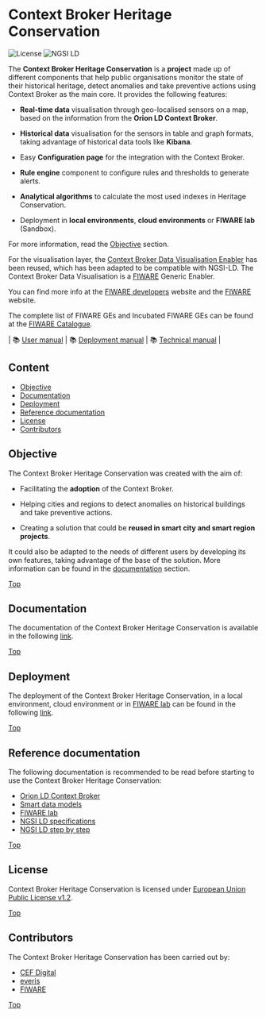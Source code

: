 # Context Broker Heritage Conservation

![License](https://img.shields.io/github/license/ConnectingEurope/Context-Broker-Data-Visualisation)
![NGSI LD](https://img.shields.io/badge/NGSI-LD-red.svg)

The **Context Broker Heritage Conservation** is a **project** made up of different components that help public organisations monitor the state of their historical heritage, detect anomalies and take preventive actions using Context Broker as the main core. It provides the following features:

- **Real-time data** visualisation through geo-localised sensors on a map, based on the information from the **Orion LD Context Broker**.

- **Historical data** visualisation for the sensors in table and graph formats, taking advantage of historical data tools like **Kibana**.

- Easy **Configuration page** for the integration with the Context Broker.

- **Rule engine** component to configure rules and thresholds to generate alerts.

- **Analytical algorithms** to calculate the most used indexes in Heritage Conservation.

- Deployment in **local environments**, **cloud environments** or **FIWARE lab** (Sandbox).

For more information, read the [Objective](#objective) section.

For the visualisation layer, the [Context Broker Data Visualisation Enabler](https://github.com/ConnectingEurope/Context-Broker-Data-Visualisation) has been reused, which has been adapted to be compatible with NGSI-LD. The Context Broker Data Visualisation is a [FIWARE](https://fiware.org) Generic Enabler.

You can find more info at the [FIWARE developers](https://developers.fiware.org/) website and the [FIWARE](https://fiware.org/) website.

The complete list of FIWARE GEs and Incubated FIWARE GEs can be found at the [FIWARE Catalogue](https://www.fiware.org/developers/catalogue/).

| :books: [User manual](doc/user/index.md) | :books: [Deployment manual](doc/tutorials/index.md) | :books: [Technical manual](doc/technical/index.md) |

## Content

- [Objective](#objective)
- [Documentation](#documentation)
- [Deployment](#deployment)
- [Reference documentation](#reference-documentation)
- [License](#license)
- [Contributors](#contributors)

## Objective

The Context Broker Heritage Conservation was created with the aim of:

- Facilitating the **adoption** of the Context Broker.

- Helping cities and regions to detect anomalies on historical buildings and take preventive actions.

- Creating a solution that could be **reused in smart city and smart region projects**.

It could also be adapted to the needs of different users by developing its own features, taking advantage of the base of the solution. More information can be found in the [documentation](#documentation) section.

[Top](#context-broker-heritage-conservation)

## Documentation

The documentation of the Context Broker Heritage Conservation is available in the following [link](doc/index.md).

[Top](#context-broker-heritage-conservation)

## Deployment

The deployment of the Context Broker Heritage Conservation, in a local environment, cloud environment or in [FIWARE lab](https://www.fiware.org/developers/fiware-lab/) can be found in the following [link](doc/tutorials/index.md).

[Top](#context-broker-heritage-conservation)

## Reference documentation

The following documentation is recommended to be read before starting to use the Context Broker Heritage Conservation:

- [Orion LD Context Broker](https://github.com/FIWARE/context.Orion-LD)
- [Smart data models](https://smartdatamodels.org)
- [FIWARE lab](https://www.fiware.org/developers/fiware-lab/)
- [NGSI LD specifications](https://www.etsi.org/deliver/etsi_gs/CIM/001_099/009/01.04.01_60/gs_cim009v010401p.pdf)
- [NGSI LD step by step](https://ngsi-ld-tutorials.readthedocs.io/en/latest/)

[Top](#context-broker-heritage-conservation)

## License

Context Broker Heritage Conservation is licensed under [European Union Public License v1.2](LICENSE).

[Top](#context-broker-heritage-conservation)

## Contributors

The Context Broker Heritage Conservation has been carried out by:

- [CEF Digital](https://ec.europa.eu/cefdigital/wiki/display/CEFDIGITAL/CEF+Digital+Home)
- [everis](https://www.everis.com/)
- [FIWARE](https://www.fiware.org/)

[Top](#context-broker-heritage-conservation)
